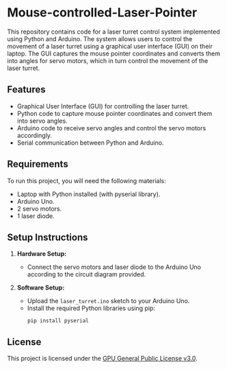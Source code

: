 # Mouse-controlled-Laser-Pointer

This repository contains code for a laser turret control system implemented using Python and Arduino. The system allows users to control the movement of a laser turret using a graphical user interface (GUI) on their laptop. The GUI captures the mouse pointer coordinates and converts them into angles for servo motors, which in turn control the movement of the laser turret.

## Features

- Graphical User Interface (GUI) for controlling the laser turret.
- Python code to capture mouse pointer coordinates and convert them into servo angles.
- Arduino code to receive servo angles and control the servo motors accordingly.
- Serial communication between Python and Arduino.

## Requirements

To run this project, you will need the following materials:

- Laptop with Python installed (with pyserial library).
- Arduino Uno.
- 2 servo motors.
- 1 laser diode.

## Setup Instructions

1. **Hardware Setup:**
   - Connect the servo motors and laser diode to the Arduino Uno according to the circuit diagram provided.

2. **Software Setup:**
   - Upload the `laser_turret.ino` sketch to your Arduino Uno.
   - Install the required Python libraries using pip:
     ```
     pip install pyserial
     ```



## License

This project is licensed under the [GPU General Public License v3.0](LICENSE).
